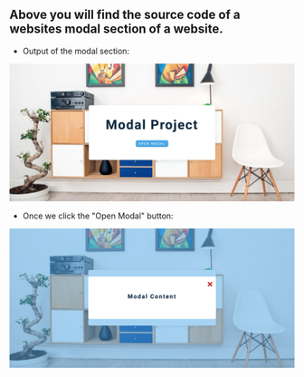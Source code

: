 ## Above you will find the source code of a websites modal section of a website.

- Output of the modal section:

![output](./output3.png)

- Once we click the "Open Modal" button:

![output](./output4.png)
